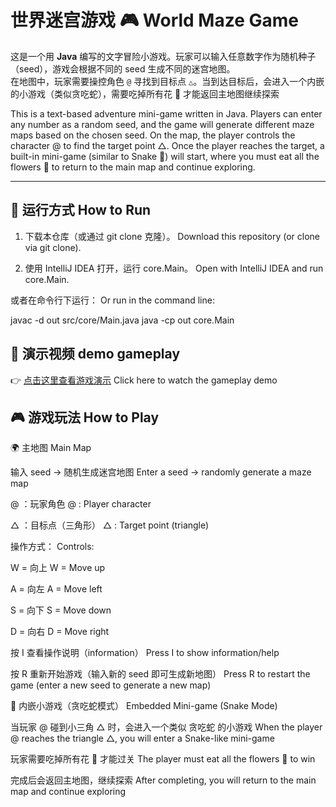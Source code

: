 # 世界迷宫游戏 🎮 World Maze Game

这是一个用 **Java** 编写的文字冒险小游戏。玩家可以输入任意数字作为随机种子（seed），游戏会根据不同的 seed 生成不同的迷宫地图。  
在地图中，玩家需要操控角色 `@` 寻找到目标点 `△`。当到达目标后，会进入一个内嵌的小游戏（类似贪吃蛇），需要吃掉所有花 🌸 才能返回主地图继续探索

This is a text-based adventure mini-game written in Java.
Players can enter any number as a random seed, and the game will generate different maze maps based on the chosen seed.
On the map, the player controls the character @ to find the target point △.
Once the player reaches the target, a built-in mini-game (similar to Snake 🐍) will start, where you must eat all the flowers 🌸 to return to the main map and continue exploring.

---

## 🚀 运行方式 How to Run

1. 下载本仓库（或通过 git clone 克隆）。
Download this repository (or clone via git clone).

2. 使用 IntelliJ IDEA 打开，运行 core.Main。
Open with IntelliJ IDEA and run core.Main.

或者在命令行下运行：
Or run in the command line:

javac -d out src/core/Main.java
java -cp out core.Main


## 🎥 演示视频 demo gameplay

👉 [点击这里查看游戏演示](https://drive.google.com/file/d/1MCrxlnxZtuQAAgZXc8sL-VQJfJ2vf5Gk/view?usp=sharing) Click here to watch the gameplay demo



## 🎮 游戏玩法 How to Play
🌍 主地图 Main Map

输入 seed → 随机生成迷宫地图
Enter a seed → randomly generate a maze map

@ ：玩家角色
@ : Player character

△ ：目标点（三角形）
△ : Target point (triangle)

操作方式：
Controls:

W = 向上
W = Move up

A = 向左
A = Move left

S = 向下
S = Move down

D = 向右
D = Move right

按 I 查看操作说明（information）
Press I to show information/help

按 R 重新开始游戏（输入新的 seed 即可生成新地图）
Press R to restart the game (enter a new seed to generate a new map)

🐍 内嵌小游戏（贪吃蛇模式） Embedded Mini-game (Snake Mode)

当玩家 @ 碰到小三角 △ 时，会进入一个类似 贪吃蛇 的小游戏
When the player @ reaches the triangle △, you will enter a Snake-like mini-game

玩家需要吃掉所有花 🌸 才能过关
The player must eat all the flowers 🌸 to win

完成后会返回主地图，继续探索
After completing, you will return to the main map and continue exploring
